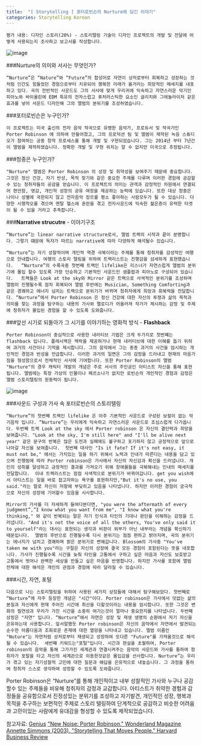 ```yaml
---
title:  "[ Storytelling ] 포터로빈슨의 Nurture에 담긴 이야기"
categories: Storytelling Korean
---
```


`평가 내용: 디자인 스토리(20%) - 스토리텔링 기술이 디자인 프로젝트의 개발 및 전달에 어떻게 사용되는지 조사하고 보고서를 작성합니다.`

![image](https://i0.wp.com/thegroovecartel.com/wp-content/uploads/2021/04/rsz_porter_robinson_nurture.jpg?fit=1512%2C1121&ssl=1)

###Nurture의 의미와 서사는 무엇인가?

`“Nurture”은 “Nature”와 “Future”의 합성어로 자연이 상처로부터 회복하고 성장하는 것 처럼 인간도 힘들었던 경험으로부터 치유되어 행복한 미래가 올거라는 희망적인 메세지를 내포하고 있다. 곡의 전반적인 사운드도 그의 서사에 맞게 우리귀에 익숙하고 자연스러운 악기인 피아노와 바이올린에 EDM 특유의 전자스럽고 퓨처러스틱한 요소인 글리치와 그레뉼라이저 같은 효과를 넣어 사운드 디자인해 그의 앨범의 분위기를 조성하였습니다.`

###포터로빈슨은 누구인가?

`이 프로젝트는 미국 출신의 전자 음악 작곡으로 유명한 음악가, 프로듀서 및 작곡가인 Porter Robinson 에 의하여 만들어졌고, 그의 프로덕션 팀 및 앨범이 제작된 녹음 스튜디오가 참여하는 공동 창작 프로세스를 통해 개발 및 구현되었습니다. 그는 2014년 부터 7년간 이 앨범을 제작하였습니다. 정확한 개발 및 구현 위치는 알 수 없지만 미국으로 추정됩니다.`

###청중은 누구인가?

`"Nurture" 앨범은 Porter Robinson 의 성장 및 취약성을 보여주기 때문에 중요합니다. 그것은 정신 건강, 자기 반성, 목적 찾기와 같은 중요한 주제를 다루며 이러한 경험에 공감할 수 있는 청취자들의 공감을 얻습니다. 이 프로젝트의 의미는 관객과 감정적인 차원에서 연결되어 편안함, 영감, 개인적 성장의 공유 여정을 제공하는 능력에 있습니다. 또한 대상 청중은 나이나 성별에 국한되지 않고 전자음악 장르를 평소 좋아하는 사람모두가 될 수 있습니다. 다양한 시행착오를 겪으며 멘탈 헬스에 혼란을 겪고 전자사운드에 익숙한 젊은층이 유력한 타겟이 될 수 있을 거라고 추측합니다.`

###**Narrative strucutre** - 이야기구조

`“Nurture”는 linear narrative structure로서, 앨범 트랙의 시작과 끝이 분명합니다. 그렇기 떄문에 독자가 따르는 narrative에 따라 다양하게 해석될수 있습니다. `

`“Nurture”는 자기 성찰적이며 개인적 역경 극복이라는 주제를 통해 청취자를 감성적인 여행으로 안내합니다. 여행의 스토리 텔링을 위하여 트랙리스트는 진행감을 섬세하게 표현했습니다. ﻿ 
“Nurture”의 수록곡중 첫번째 트랙인 lifelike은 리스너가 자연스럽게 앨범의 분위기에 몰입 할수 있도록 가장 단순하고 기본적인 사운드인 샘플팝과 피아노로 구성되어 있습니다. ﻿ 
트랙들은 Look at the sky와 Mirror 같은 트랙으로 사색적인 분위기를 조성하며 앨범이 진행될수록 점차 회복되어 앨범 후반에는 Musician, Something Comforting과 같은 경쾌하고 에너지 넘치는 트랙으로 분위기가 바뀌며 청취자에게 희망과 회복력을 전달합니다. “Nurture”에서 Porter Robinson 은 정신 건강에 대한 자신의 투쟁과 삶의 목적과 의미를 찾는 과정을 탐구하는 내용의 가사와 멜로디가 어울러져 작가가 제시하는 감정 및 주제에 청취자가 몰입된 경험을 할 수 있도록 도와줍니다.`

###앞선 시기로 되돌아가 그 시기를 이야기하는 영화적 방식 - **Flashback**

`Porter Robinson이 중심적으로 사용한 내러티브 기법은 크게 두가지로 첫번쨰는 flashback 입니다. 플레시백은 맥락을 제공하거나 현재 내러티브에 대한 이해를 돕기 위하여 과거의 사건이나 기억을 제시합니다. 그의 음악에서 그는 종종 과거의 사건을 암시하는 개인적인 경험과 반성을 언급합니다. 이러한 과거의 일면은 그의 감정을 드러내고 현재의 마음가짐을 형성함으로서 전체적인 서사에 기여합니다. 또한 Porter Robinson의 앨범 "Nurture"의 경우 캐릭터 개발의 개념은 주로 서사의 주인공인 아티스트 자신을 통해 표현됩니다. 앨범에는 특정 가상의 인물이나 페르소나가 없지만 로빈슨의 개인적인 경험과 감정은 앨범 스토리텔링의 원동력이 됩니다.`

![image](https://edmunplugged.com/wp-content/uploads/2021/04/Porter-Robinson-Nurture.jpeg)

###사운드 구성과 가사 속 포터로빈슨의 스토리텔링 

`“Nurture”의 첫번째 트랙인 lifelike 은 아주 기본적인 사운드로 구성된 보컬이 없는 악기음악 입니다. “Nurture”는 우리에게 익숙하고 자연스러운 사운드로 조심스럽게 다가옵니다. 두번째 트랙 Look at the sky 에서 Porter robinson 은 자신의 결단력과 희망을 보여줍니다. "Look at the sky, I'm still here" and "I'll be alive next year" 같은 문구의 반복은 많은 도전과 실패에도 불구하고 포기하지 않고 긍정적으로 앞으로 나아갈 자신을 보여줍니다. ﻿ 첫번째 대사인 "Is it fate? If it's not easy, it must not be," 에서는 가치있는 일을 하기 위해서 노력과 인내가 따른다는 내용을 담고 있으며 진행됨에 따라 Porter robinson은 가사에서 자신의 자신감과 확신을 드러냅니다. 개인의 성취를 달성하고 긍정적인 결과를 가져오기 위해 장애물들을 극복해내는 인내의 메세지를 전달합니다. ﻿ 이내 트랙리스트는 점점 사색적으로 분위기가 바뀌어갑니다. get you wish에서 아티스트는 일을 바로 잡고자하는 욕구를 표현하지만,"But it's no use, you said."라는 말로 자신이 저항에 부딪히고 있음을 나타냅니다. 하지만 이러한 경험이 궁극적으로 자신의 성장에 기어할수 있음을 시사합니다. ﻿`

`Mirror의 가사를 더 자세하게 들여다본다면, "you were the aftermath of every judgment”,”I know what you want from me", "I know what you're thinking," 와 같이 반복되는 말은 자기 인식과 타인의 기대나 판단을 이해하는 감정을 드러냅니다. "And it's not the voice of all the others, You've only said it to yourself"라는 대사는 표현되는 생각과 비판이 외부가 아닌 내부라는 개념을 확신하기 때문입니다. ﻿ 앨범의 후반으로 진행될수록 다시 분위기는 점점 편하고 밝아지며, 곡의 분위기는 에너지가 넘치고 경쾌하며 밝은 분위기로 변해갑니다. Blossom의 가사중 "You've taken me with you"라는 구절은 자신의 성장에 결국 모든 경험이 포함된다는 뜻을 내포합니다. 가사가 진행될수록 시간을 늦춰 타인을 고통에서 구하고 싶은 마음과 자신도 보호받고 고통에서 벗어나 완벽한 세상을 만들고 싶은 마음을 반영합니다. ﻿하지만 가사를 포함에 앨범 전체애 대한 해석은 개인의 관점과 경험에 따라 달라질 수 있습니다. `

###시간, 자연, 포털

`다음으로 나는 스토리텔링을 위하여 사용된 세가지 상징들에 대해서 탐구해보았다. 첫번째로 “Nurture”에 자주 등장한 개념은 "시간"이다. Porter robinson은 가사에서 덧없는 삶의 본질과 자신에게 현재 주어진 시간에 최선을 다할것이라는 내용을 암시합니다. 또한 그것은 변화의 필연성과 우리가 가진 시간을 소중히 여기는것이 얼마나 중요한지를 나타냅니다. ﻿두번째 상징은 "자연" 입니다. “Nurture”에서 자연은 성장 및 재생 생명의 순환에서 자기 자신을 은유하는데 사용합니다. 앞서말했듯 Porter robinson은 자신의 음악에서 자연에서 발견되는 순수한 아름다움과 조화로운 존재에 대한 열망을 나타내고 있습니다. 앨범 이름인 "Nuture"는 자연처럼 상처로부터 재생되고 성장하여 또다른 "Future"를 가져올것으로 해석될 수 있습니다. ﻿ 세번쨰 키워드는"포털"입니다. 시간과 현실을 초월하여, Porter robinson의 음악을 통해 그가가진 세계관과 연결시켜주는 음악의 사운드와 가사를 통하여 청취자가 포탈을 타고 자신의 세계관으로 이동한것같은 몰입감을 선사합니다.﻿ Nurture”는 우리가 겪고 있는 자기성찰적 고민에 대한 질문과 해답을 은유적으로 내놓습니다. 그 과정을 통하여 청취자 스스로 생각하여 성장할 수 있도록 도와줍니다.`

Porter Robinson은 “Nurture”를 통해 개인적이고 내부 성찰적인 가사와 누구나 공감할수 있는 주제들을 비유해 청취자의 감정과 교감합니다. 아티스트가 취약한 경험과 감정들을 공유함으로서 진정성있는 분위기를 조성하고 자기발견, 개인적인 성장, 행복과 목적을 추구하는 보편적인 주제로 스토리 텔링하여 단계적으로 공감하고 비슷한 어려움과 고민이있는 사람에게 유대감을 형성할 수 있도록 제작되었습니다.

참고자료:
[Genius](https://genius.com/albums/Porter-robinson/Nurture)
["New Noise: Porter Robinson." Wonderland Magazine](https://www.wonderlandmagazine.com/2021/04/23/new-noise-porter-robinson-albumnurture/)
[Annette Simmons (2003). "Storytelling That Moves People." Harvard Business Review](https://hbr.org/2003/06/storytelling-that-moves-people)
